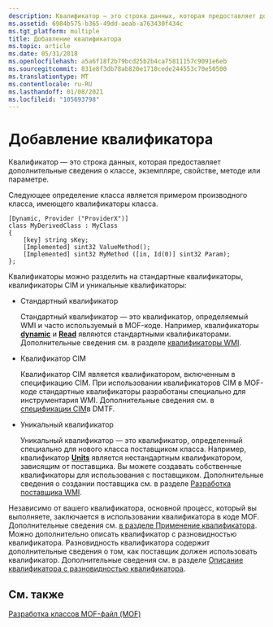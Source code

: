 ```yaml
---
description: Квалификатор — это строка данных, которая предоставляет дополнительные сведения о классе, экземпляре, свойстве, методе или параметре.
ms.assetid: 6984b575-b365-49dd-aeab-a763430f434c
ms.tgt_platform: multiple
title: Добавление квалификатора
ms.topic: article
ms.date: 05/31/2018
ms.openlocfilehash: a5a6f18f2b79bcd25b2b4ca75811157c9091e6eb
ms.sourcegitcommit: 831e8f3db78ab820e1710cede244553c70e50500
ms.translationtype: MT
ms.contentlocale: ru-RU
ms.lasthandoff: 01/08/2021
ms.locfileid: "105693798"
---
```

# <a name="adding-a-qualifier"></a>Добавление квалификатора

Квалификатор — это строка данных, которая предоставляет дополнительные сведения о классе, экземпляре, свойстве, методе или параметре.

Следующее определение класса является примером производного класса, имеющего квалификаторы класса.

``` syntax
[Dynamic, Provider ("ProviderX")] 
class MyDerivedClass : MyClass
{
    [key] string sKey;
    [Implemented] sint32 ValueMethod();
    [Implemented] sint32 MyMethod ([in, Id(0)] sint32 Param);
};
```

Квалификаторы можно разделить на стандартные квалификаторы, квалификаторы CIM и уникальные квалификаторы:

-   Стандартный квалификатор

    Стандартный квалификатор — это квалификатор, определяемый WMI и часто используемый в MOF-коде. Например, квалификаторы [**dynamic**](dynamic-qualifier.md) и [**Read**](standard-qualifiers.md) являются стандартными квалификаторами. Дополнительные сведения см. в разделе [квалификаторы WMI](wmi-qualifiers.md).

-   Квалификатор CIM

    Квалификатор CIM является квалификатором, включенным в спецификацию CIM. При использовании квалификаторов CIM в MOF-коде стандартные квалификаторы разработаны специально для инструментария WMI. Дополнительные сведения см. в [спецификации CIM](https://www.dmtf.org/spec/cims.html/)в DMTF.

-   Уникальный квалификатор

    Уникальный квалификатор — это квалификатор, определенный специально для нового класса поставщиком класса. Например, квалификатор [**Units**](standard-qualifiers.md) является нестандартным квалификатором, зависящим от поставщика. Вы можете создавать собственные квалификаторы для использования с поставщиком. Дополнительные сведения о создании поставщика см. в разделе [Разработка поставщика WMI](developing-a-wmi-provider.md).

Независимо от вашего квалификатора, основной процесс, который вы выполняете, заключается в использовании квалификатора в коде MOF. Дополнительные сведения см. [в разделе Применение квалификатора](applying-a-qualifier.md). Можно дополнительно описать квалификатор с разновидностью квалификатора. Разновидность квалификатора содержит дополнительные сведения о том, как поставщик должен использовать квалификатор. Дополнительные сведения см. в разделе [Описание квалификатора с разновидностью квалификатора](describing-a-qualifier-with-a-qualifier-flavor.md).

## <a name="related-topics"></a>См. также

<dl> <dt>

[Разработка классов MOF-файл (MOF)](designing-managed-object-format--mof--classes.md)
</dt> </dl>

 

 



